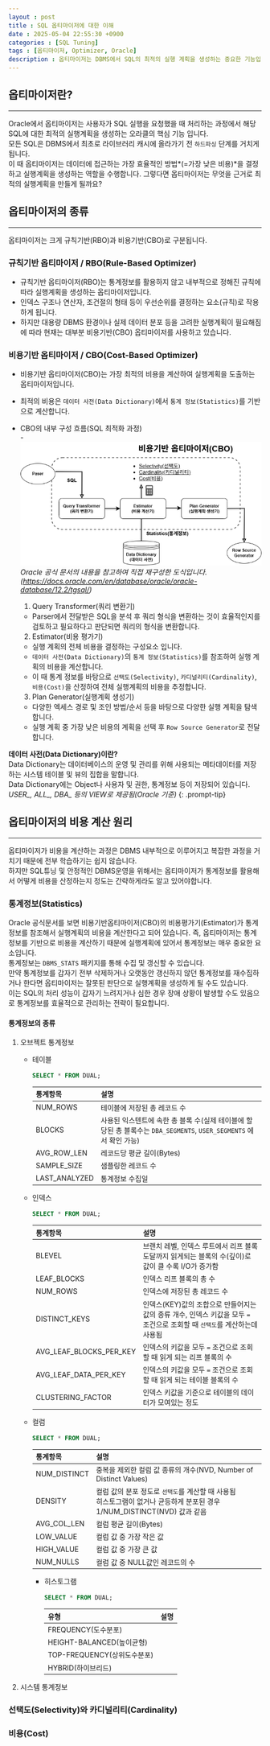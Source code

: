 ```yaml
---
layout : post
title : SQL 옵티마이저에 대한 이해
date : 2025-05-04 22:55:30 +0900
categories : [SQL Tuning]
tags : [옵티마이저, Optimizer, Oracle]
description : 옵티마이저는 DBMS에서 SQL의 최적의 실행 계획을 생성하는 중요한 기능입니다.<br>옵티마이저가 실행 계획을 결정하고 생성하는 과정에 대해서 정리한 글입니다.
---
```


## 옵티마이저란?
---
Oracle에서 옵티마이저는 사용자가 SQL 실행을 요청했을 때 처리하는 과정에서 해당 SQL에 대한 최적의 실행계획을 생성하는 오라클의 핵심 기능 입니다.  
모든 SQL은 DBMS에서 최초로 라이브러리 캐시에 올라가기 전 `하드파싱` 단계를 거치게됩니다.  
이 때 옵티마이저는 데이터에 접근하는 가장 효율적인 방법*(=가장 낮은 비용)*을 결정하고 실행계획을 생성하는 역할을 수행합니다.
그렇다면 옵티마이저는 무엇을 근거로 최적의 실행계획을 만들게 될까요?

## 옵티마이저의 종류
---
옵티마이저는 크게 규칙기반(RBO)과 비용기반(CBO)로 구분됩니다.

### 규칙기반 옵티마이저 / RBO(Rule-Based Optimizer)
- 규칙기반 옵티마이저(RBO)는 통계정보를 활용하지 않고 내부적으로 정해진 규칙에 따라 실행계획을 생성하는 옵티마이저입니다.
- 인덱스 구조나 연산자, 조건절의 형태 등이 우선순위를 결정하는 요소(규칙)로 작용하게 됩니다.
- 하지만 대용량 DBMS 환경이나 실제 데이터 분포 등을 고려한 실행계획이 필요해짐에 따라 현재는 대부분 비용기반(CBO) 옵티마이저를 사용하고 있습니다.
  
### 비용기반 옵티마이저 / CBO(Cost-Based Optimizer)
- 비용기반 옵티마이저(CBO)는 가장 최적의 비용을 계산하여 실행계획을 도출하는 옵티마이저입니다.
- 최적의 비용은 `데이터 사전(Data Dictionary)`에서 `통계 정보(Statistics)`를 기반으로 계산합니다.
- CBO의 내부 구성 흐름(SQL 최적화 과정)<br>
 -![옵티마이저 최적화 구조도](assets/img/sql-tuning/optimizer-cbo.png)
_Oracle 공식 문서의 내용을 참고하여 직접 재구성한 도식입니다. (https://docs.oracle.com/en/database/oracle/oracle-database/12.2/tgsql/)_

  1. Query Transformer(쿼리 변환기)
    - Parser에서 전달받은 SQL을 분석 후 쿼리 형식을 변환하는 것이 효율적인지를 검토하고 필요하다고 판단되면 쿼리의 형식을 변환합니다.
  2. Estimator(비용 평가기)
    - 실행 계획의 전체 비용을 결정하는 구성요소 입니다.
    - `데이터 사전(Data Dictionary)`의 `통계 정보(Statistics)`를 참조하여 실행 계획의 비용을 계산합니다.
    - 이 때 통계 정보를 바탕으로 `선택도(Selectivity)`, `카디널리티(Cardinality)`, `비용(Cost)`을 산정하여 전체 실행계획의 비용을 추정합니다.
  3. Plan Generator(실행계획 생성기)
    - 다양한 엑세스 경로 및 조인 방법/순서 등을 바탕으로 다양한 실행 계획을 탐색합니다.
    - 실행 계획 중 가장 낮은 비용의 계획을 선택 후 `Row Source Generator`로 전달합니다.
  
>
**데이터 사전(Data Dictionary)이란?**  
Data Dictionary는 데이터베이스의 운영 및 관리를 위해 사용되는 메타데이터를 저장하는 시스템 테이블 및 뷰의 집합을 말합니다.<br>
Data Dictionary에는 Object나 사용자 및 권한, 통계정보 등이 저장되어 있습니다.<br>
*USER_, ALL_, DBA_ 등의 VIEW로 제공됨(Oracle 기준)*
{: .prompt-tip}

## 옵티마이저의 비용 계산 원리
---
옵티마이저가 비용을 계산하는 과정은 DBMS 내부적으로 이루어지고 복잡한 과정을 거치기 때문에 전부 학습하기는 쉽지 않습니다.<br>
하지만 SQL튜닝 및 안정적인 DBMS운영을 위해서는 옵티마이저가 통계정보를 활용해서 어떻게 비용을 산정하는지 정도는 간략하게라도 알고 있어야합니다.

### 통계정보(Statistics)
Oracle 공식문서를 보면 비용기반옵티마이저(CBO)의 비용평가기(Estimator)가 통계정보를 참조해서 실행계획의 비용을 계산한다고 되어 있습니다. 즉, 옵티마이저는 통계정보를 기반으로 비용을 계산하기 때문에 실행계획에 있어서 통계정보는 매우 중요한 요소입니다.<br>
통계정보는 `DBMS_STATS` 패키지를 통해 수집 및 갱신할 수 있습니다.<br>
만약 통계정보를 갑자기 전부 삭제하거나 오랫동안 갱신하지 않던 통계정보를 재수집하거나 한다면 옵티마이저는 잘못된 판단으로 실행계획을 생성하게 될 수도 있습니다.<br>
이는 SQL의 처리 성능이 갑자기 느려지거나 심한 경우 장애 상황이 발생할 수도 있음으로 통계정보를 효율적으로 관리하는 전략이 필요합니다.

#### 통계정보의 종류
1. 오브젝트 통계정보
   - 테이블
      ```SQL
      SELECT * FROM DUAL;
      ```
      |통계항목|설명|
      |--|--|
      |NUM_ROWS|테이블에 저장된 총 레코드 수|
      |BLOCKS|사용된 익스텐트에 속한 총 블록 수(실제 테이블에 할당된 총 블록수는 `DBA_SEGMENTS`, `USER_SEGMENTS` 에서 확인 가능)|
      |AVG_ROW_LEN|레코드당 평균 길이(Bytes)|
      |SAMPLE_SIZE|샘플링한 레코드 수|
      |LAST_ANALYZED|통계정보 수집일|

   - 인덱스
      ```SQL
      SELECT * FROM DUAL;
      ```
      |통계항목|설명|
      |--|--|
      |BLEVEL|브랜치 레벨, 인덱스 루트에서 리프 블록 도달까지 읽게되는 블록의 수(깊이)로 값이 클 수록 I/O가 증가함|
      |LEAF_BLOCKS|인덱스 리프 블록의 총 수|
      |NUM_ROWS|인덱스에 저장된 총 레코드 수|
      |DISTINCT_KEYS|인덱스(KEY)값의 조합으로 만들어지는 값의 종류 개수, 인덱스 키값을 모두 `=` 조건으로 조회할 때 `선택도`를 계산하는데 사용됨|
      |AVG_LEAF_BLOCKS_PER_KEY|인덱스의 키값을 모두 `=` 조건으로 조회할 때 읽게 되는 리프 블록의 수|
      |AVG_LEAF_DATA_PER_KEY|인덱스의 키값을 모두 `=` 조건으로 조회 할 때 읽게 되는 테이블 블록의 수|
      |CLUSTERING_FACTOR|인덱스 키값을 기준으로 테이블의 데이터가 모여있는 정도|

   - 컬럼
      ```SQL
      SELECT * FROM DUAL;
      ```
      |통계항목|설명|
      |--|--|
      |NUM_DISTINCT|중복을 제외한 컬럼 값 종류의 개수(NVD, Number of Distinct Values)|
      |DENSITY|컬럼 값의 분포 정도로 `선택도`를 계산할 때 사용됨<br> 히스토그램이 없거나 균등하게 분포된 경우 1/NUM_DISTINCT(NVD) 값과 같음|
      |AVG_COL_LEN|컬럼 평균 길이(Bytes)|
      |LOW_VALUE|컬럼 값 중 가장 작은 값|
      |HIGH_VALUE|컬럼 값 중 가장 큰 값|
      |NUM_NULLS|컬럼 값 중 NULL값인 레코드의 수|
      - 히스토그램<br>
        ```SQL
        SELECT * FROM DUAL;
        ```
        |유형|설명|
        |--|--|
        |FREQUENCY(도수분포)||
        |HEIGHT-BALANCED(높이균형)||
        |TOP-FREQUENCY(상위도수분포)||
        |HYBRID(하이브리드)||
2. 시스템 통계정보

### 선택도(Selectivity)와 카디널리티(Cardinality)

### 비용(Cost)

##

##

##

